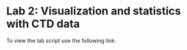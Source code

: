 # Lab 2: Visualization and statistics with CTD data

To view the lab script use the following link: 
